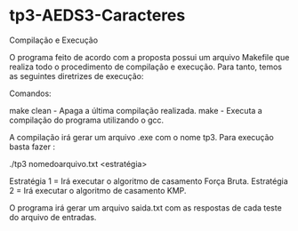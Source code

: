 # tp3-AEDS3-Caracteres
Compilação e Execução

O programa feito de acordo com a proposta possui um arquivo Makefile que realiza todo o procedimento de compilação e execução. Para tanto, temos as seguintes diretrizes de execução:
	
Comandos:

make clean -	Apaga a última compilação realizada.
make 	   -	Executa a compilação do programa utilizando o gcc.

A compilação irá gerar um arquivo .exe com o nome tp3. Para execução basta fazer :

./tp3 nomedoarquivo.txt <estratégia>

Estratégia 1 = Irá executar o algoritmo de casamento Força Bruta.
Estratégia 2 = Irá executar o algoritmo de casamento KMP.

O programa irá gerar um arquivo saida.txt com as respostas de cada teste do arquivo de entradas.